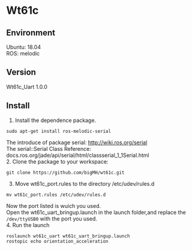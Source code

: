 # Wt61c
## Environment
Ubuntu: 18.04  
ROS: melodic
## Version
Wt61c_Uart 1.0.0
## Install
1. Install the dependence package.
```
sudo apt-get install ros-melodic-serial
```
The introduce of package serial: http://wiki.ros.org/serial  
The serial::Serial Class Reference: docs.ros.org/jade/api/serial/html/classserial_1_1Serial.html  
2. Clone the package to your workspace:
```
git clone https://github.com/bigMH/wt61c.git
```
3. Move wt61c_port.rules to the directory /etc/udev/rules.d
```
mv wt61c_port.rules /etc/udev/rules.d
```
Now the port listed is wuich you used.   
Open the wt61c_uart_bringup.launch in the launch folder,and replace the `/dev/ttyUSB0` with the port you used.  
4. Run the launch
```
roslaunch wt61c_uart wt61c_uart_bringup.launch
rostopic echo orientation_acceleration
```
